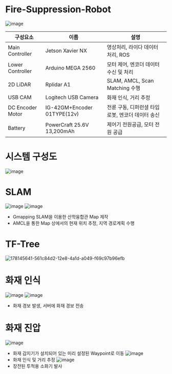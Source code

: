 # Fire-Suppression-Robot
![image](https://user-images.githubusercontent.com/86957779/185987023-7babd4d3-3c5d-41f4-9ef1-4cdf10b76ff5.png)


|구성요소|이름|설명|
|------|---|---|
|Main Controller|Jetson Xavier NX|영상처리, 라이다 데이터 처리, ROS|
|Lower Controller|Arduino MEGA 2560|모터 제어, 엔코더 데이터 수신 및 처리|
|2D LiDAR|Rplidar A1|SLAM, AMCL, Scan Matching 수행|
|USB CAM|Logitech USB Camera|화재 인식, 거리 추정|
|DC Encoder Motor|IG-42GM+Encoder 01TYPE(12v)|전륜 구동, 디퍼런셜 타입 로봇, 엔코더 데이터 송신|
|Battery|PowerCraft 25.6V 13,200mAh|제어기 전원공급, 모터 전원 공급|

# 시스템 구성도
![image](https://user-images.githubusercontent.com/86957779/185987694-03db2709-2f73-4166-aa3c-c3a3c595b857.png)

# SLAM
![image](https://user-images.githubusercontent.com/86957779/185987179-14475b7f-5956-483d-a58d-810789d5b1cb.png)
![image](https://user-images.githubusercontent.com/86957779/185987285-de8bdefd-3611-46f0-bb14-27bdf27525bc.png)
* Gmapping SLAM을 이용한 산학융합관 Map 제작
* AMCL을 통한 Map 상에서의 현재 위치 추정, 지역 경로계획 수행

# TF-Tree
![178145641-561c84d2-12e8-4a1d-a049-f69c97b96efb](https://user-images.githubusercontent.com/86957779/178148198-4110a3a8-0096-49ec-b073-37fc9d0b91d0.png)

# 화재 인식
![image](https://user-images.githubusercontent.com/86957779/185987081-1866f0de-ed49-4cf7-a636-a30b4db73943.png)
![image](https://user-images.githubusercontent.com/86957779/185987090-5edf1bf3-42b8-470b-a40f-ab2cb9fad946.png)
* 화재 경보 발생, 서버에 화재 경보 전송

# 화재 진압
![image](https://user-images.githubusercontent.com/86957779/185987354-9cf9e327-e6ac-44ea-a1d0-fedbe4df4210.png)
* 화재 감지기가 설치되어 있는 미리 설정된 Waypoint로 이동
![image](https://user-images.githubusercontent.com/86957779/185987380-957c65bd-0865-4e52-951e-ffb48a62180d.png)
* 화재 인식 및 거리 추정
![image](https://user-images.githubusercontent.com/86957779/185987402-8ce67b4a-5925-4242-ae99-0610632bd6aa.png)
* 장전된 투척용 소화기 발사

